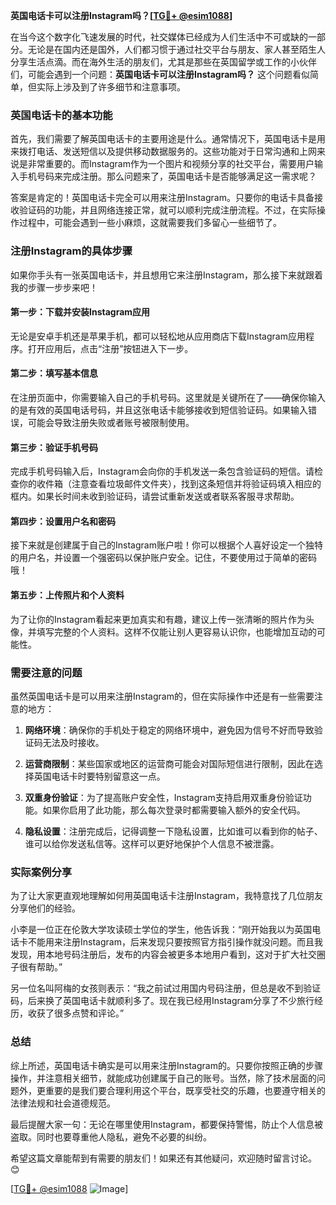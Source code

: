 **英国电话卡可以注册Instagram吗？[[TG💪+ @esim1088](https://t.me/s/esim1088)]**

在当今这个数字化飞速发展的时代，社交媒体已经成为人们生活中不可或缺的一部分。无论是在国内还是国外，人们都习惯于通过社交平台与朋友、家人甚至陌生人分享生活点滴。而在海外生活的朋友们，尤其是那些在英国留学或工作的小伙伴们，可能会遇到一个问题：**英国电话卡可以注册Instagram吗？** 这个问题看似简单，但实际上涉及到了许多细节和注意事项。

### 英国电话卡的基本功能

首先，我们需要了解英国电话卡的主要用途是什么。通常情况下，英国电话卡是用来拨打电话、发送短信以及提供移动数据服务的。这些功能对于日常沟通和上网来说是非常重要的。而Instagram作为一个图片和视频分享的社交平台，需要用户输入手机号码来完成注册。那么问题来了，英国电话卡是否能够满足这一需求呢？

答案是肯定的！英国电话卡完全可以用来注册Instagram。只要你的电话卡具备接收验证码的功能，并且网络连接正常，就可以顺利完成注册流程。不过，在实际操作过程中，可能会遇到一些小麻烦，这就需要我们多留心一些细节了。

### 注册Instagram的具体步骤

如果你手头有一张英国电话卡，并且想用它来注册Instagram，那么接下来就跟着我的步骤一步步来吧！

#### 第一步：下载并安装Instagram应用
无论是安卓手机还是苹果手机，都可以轻松地从应用商店下载Instagram应用程序。打开应用后，点击“注册”按钮进入下一步。

#### 第二步：填写基本信息
在注册页面中，你需要输入自己的手机号码。这里就是关键所在了——确保你输入的是有效的英国电话号码，并且这张电话卡能够接收到短信验证码。如果输入错误，可能会导致注册失败或者账号被限制使用。

#### 第三步：验证手机号码
完成手机号码输入后，Instagram会向你的手机发送一条包含验证码的短信。请检查你的收件箱（注意查看垃圾邮件文件夹），找到这条短信并将验证码填入相应的框内。如果长时间未收到验证码，请尝试重新发送或者联系客服寻求帮助。

#### 第四步：设置用户名和密码
接下来就是创建属于自己的Instagram账户啦！你可以根据个人喜好设定一个独特的用户名，并设置一个强密码以保护账户安全。记住，不要使用过于简单的密码哦！

#### 第五步：上传照片和个人资料
为了让你的Instagram看起来更加真实和有趣，建议上传一张清晰的照片作为头像，并填写完整的个人资料。这样不仅能让别人更容易认识你，也能增加互动的可能性。

### 需要注意的问题

虽然英国电话卡是可以用来注册Instagram的，但在实际操作中还是有一些需要注意的地方：

1. **网络环境**：确保你的手机处于稳定的网络环境中，避免因为信号不好而导致验证码无法及时接收。
   
2. **运营商限制**：某些国家或地区的运营商可能会对国际短信进行限制，因此在选择英国电话卡时要特别留意这一点。

3. **双重身份验证**：为了提高账户安全性，Instagram支持启用双重身份验证功能。如果你启用了此功能，那么每次登录时都需要输入额外的安全代码。

4. **隐私设置**：注册完成后，记得调整一下隐私设置，比如谁可以看到你的帖子、谁可以给你发送私信等。这样可以更好地保护个人信息不被泄露。

### 实际案例分享

为了让大家更直观地理解如何用英国电话卡注册Instagram，我特意找了几位朋友分享他们的经验。

小李是一位正在伦敦大学攻读硕士学位的学生，他告诉我：“刚开始我以为英国电话卡不能用来注册Instagram，后来发现只要按照官方指引操作就没问题。而且我发现，用本地号码注册后，发布的内容会被更多本地用户看到，这对于扩大社交圈子很有帮助。”

另一位名叫阿梅的女孩则表示：“我之前试过用国内号码注册，但总是收不到验证码，后来换了英国电话卡就顺利多了。现在我已经用Instagram分享了不少旅行经历，收获了很多点赞和评论。”

### 总结

综上所述，英国电话卡确实是可以用来注册Instagram的。只要你按照正确的步骤操作，并注意相关细节，就能成功创建属于自己的账号。当然，除了技术层面的问题外，更重要的是我们要合理利用这个平台，既享受社交的乐趣，也要遵守相关的法律法规和社会道德规范。

最后提醒大家一句：无论在哪里使用Instagram，都要保持警惕，防止个人信息被盗取。同时也要尊重他人隐私，避免不必要的纠纷。

希望这篇文章能帮到有需要的朋友们！如果还有其他疑问，欢迎随时留言讨论。😊

[[TG💪+ @esim1088](https://t.me/s/esim1088) ![Image](https://i.postimg.cc/4NQfJmqS/Snipaste-2025-05-13-00-14-12.png)]